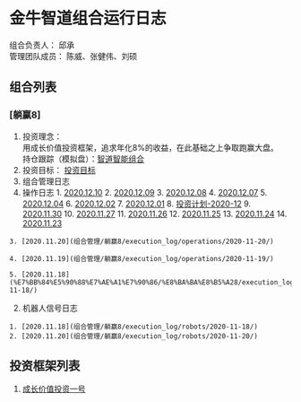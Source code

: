 # 金牛智道组合运行日志
组合负责人： 邱承  
管理团队成员： 陈威、张健伟、刘硕

## 组合列表
### [躺赢8]
1. 投资理念：  
用成长价值投资框架，追求年化8%的收益，在此基础之上争取跑赢大盘。  
持仓跟踪（模拟盘）：[智道智能组合](https://houguan.jinniuai.com/?code=i3bOF_#/)  
2. 投资目标：
[投资目标](组合管理/躺赢8/target.md)  
3. 组合管理日志
  1. 操作日志
    1. [2020.12.10](组合管理/躺赢8/execution_log/operations/2020-12-10.md)
    2. [2020.12.09](组合管理/躺赢8/execution_log/operations/2020-12-09.md)
    3. [2020.12.08](组合管理/躺赢8/execution_log/operations/2020-12-08.md)
    4. [2020.12.07](组合管理/躺赢8/execution_log/operations/2020-12-07/)
    5. [2020.12.04](组合管理/躺赢8/execution_log/operations/2020-12-04/)
    6. [2020.12.02](组合管理/躺赢8/execution_log/operations/2020-12-02/)
    7. [2020.12.01](组合管理/躺赢8/execution_log/operations/2020-12-01/)
    8. [投资计划-2020-12](组合管理/躺赢8/execution_log/operations/投资计划-2020-12.md)
    9. [2020.11.30](组合管理/躺赢8/execution_log/operations/2020-11-30/)
    10. [2020.11.27](组合管理/躺赢8/execution_log/operations/2020-11-27/)
    11. [2020.11.26](组合管理/躺赢8/execution_log/operations/2020-11-26/)
    12. [2020.11.25](组合管理/躺赢8/execution_log/operations/2020-11-25/)
    13. [2020.11.24](组合管理/躺赢8/execution_log/operations/2020-11-24/)
    14. [2020.11.23](组合管理/躺赢8/execution_log/operations/2020-11-23/)
    
    
    3. [2020.11.20](组合管理/躺赢8/execution_log/operations/2020-11-20/)
    
    4. [2020.11.19](组合管理/躺赢8/execution_log/operations/2020-11-19/)
    
    5. [2020.11.18](%E7%BB%84%E5%90%88%E7%AE%A1%E7%90%86/%E8%BA%BA%E8%B5%A28/execution_log/operations/2020-11-18/)
  2. 机器人信号日志
    
    1. [2020.11.18](组合管理/躺赢8/execution_log/robots/2020-11-18/)
    2. [2020.11.20](组合管理/躺赢8/execution_log/robots/2020-11-20/)
  

## 投资框架列表

1. [成长价值投资一号](投资框架/成长价值投资一号/framework)

